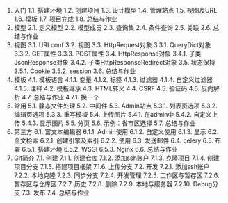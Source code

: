 1. 入门
1.1. 搭建环境
1.2. 创建项目
1.3. 设计模型
1.4. 管理站点
1.5. 视图及URL
1.6. 模板
1.7. 项目完成
1.8. 总结与作业
2. 模型
2.1. 定义模型
2.2. 模型成员
2.3. 查询集
2.4. 条件查询
2.5. 关联
2.6. 总结与作业
3. 视图
3.1. URLconf
3.2. 视图
3.3. HttpRequest对象
3.3.1. QueryDict对象
3.3.2. GET属性
3.3.3. POST属性
3.4. HttpResponse对象
3.4.1. 子类JsonResponse对象
3.4.2. 子类HttpResponseRedirect对象
3.5. 状态保持
3.5.1. Cookie
3.5.2. session
3.6. 总结与作业
4. 模板
4.1. 模板语言
4.1.1. 变量
4.1.2. 标签
4.1.3. 过滤器
4.1.4. 自定义过滤器
4.1.5. 注释
4.2. 模板继承
4.3. HTML转义
4.4. CSRF
4.5. 验证码
4.6. 反向解析
4.7. 总结与作业
4.7.1. 换一个
5. 常用
5.1. 静态文件处理
5.2. 中间件
5.3. Admin站点
5.3.1. 列表页选项
5.3.2. 编辑页选项
5.3.3. 重写模板
5.4. 上传图片
5.4.1. 在admin中
5.4.2. 自定义上传
5.4.3. 显示图片
5.5. 分页
5.6. 示例：省市区选择
5.7. 总结与作业
6. 第三方
6.1. 富文本编辑器
6.1.1. Admin使用
6.1.2. 自定义使用
6.1.3. 显示
6.2. 全文检索
6.2.1. 创建引擎及索引
6.2.2. 使用
6.3. 发送邮件
6.4. celery
6.5. 布署
6.5.1. 搭建环境
6.5.2. WSGI
6.5.3. Nginx
6.6. 总结与作业
7. Git简介
7.1. 创建
7.1.1. 创建仓库
7.1.2. 添加ssh账户
7.1.3. 克隆项目
7.1.4. 创建项目分支
7.1.5. 搭建项目框架
7.1.6. 上传分支
7.2. 开发
7.2.1. 添加ssh账户
7.2.2. 本地克隆
7.2.3. 同步分支
7.2.4. 开发管理
7.2.5. 工作区与暂存区
7.2.6. 暂存区与仓库区
7.2.7. 历史
7.2.8. 删除
7.2.9. 本地与服务器
7.2.10. Debug分支
7.3. 发布
7.4. 总结与作业
